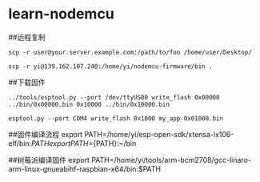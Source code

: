 # learn-nodemcu

##远程复制
```
scp -r user@your.server.example.com:/path/to/foo /home/user/Desktop/

scp -r yi@139.162.107.240:/home/yi/nodemcu-firmware/bin .
```

##下载固件
```
../tools/esptool.py --port /dev/ttyUSB0 write_flash 0x00000 ../bin/0x00000.bin 0x10000 ../bin/0x10000.bin

esptool.py --port COM4 write_flash 0x1000 my_app-0x01000.bin
```

##固件编译流程
export PATH=/home/yi/esp-open-sdk/xtensa-lx106-elf/bin:$PATH
export PATH=${PATH}:~/bin

##树莓派编译固件
export PATH=/home/yi/tools/arm-bcm2708/gcc-linaro-arm-linux-gnueabihf-raspbian-x64/bin:$PATH


